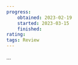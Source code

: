 ```yaml
---
progress:
    obtained: 2023-02-19
    started: 2023-03-15
    finished: 
rating: 
tags: Review
---
```


...